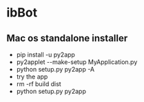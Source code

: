 # ibBot

## Mac os standalone installer
- pip install -u py2app
- py2applet --make-setup MyApplication.py
- python setup.py py2app -A
- try the app
- rm -rf build dist
- python setup.py py2app
